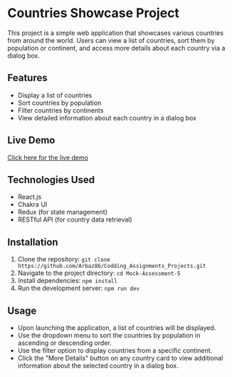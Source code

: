 # Countries Showcase Project

This project is a simple web application that showcases various countries from around the world. Users can view a list of countries, sort them by population or continent, and access more details about each country via a dialog box.

## Features

- Display a list of countries
- Sort countries by population
- Filter countries by continents
- View detailed information about each country in a dialog box

## Live Demo

[Click here for the live demo](https://mock-assessment-5.netlify.app/)

## Technologies Used

- React.js
- Chakra UI
- Redux (for state management)
- RESTful API (for country data retrieval)

## Installation

1. Clone the repository: `git clone https://github.com/Arbaz86/Codding_Assignments_Projects.git`
2. Navigate to the project directory: `cd Mock-Assessment-5`
3. Install dependencies: `npm install`
4. Run the development server: `npm run dev`

## Usage

- Upon launching the application, a list of countries will be displayed.
- Use the dropdown menu to sort the countries by population in ascending or descending order.
- Use the filter option to display countries from a specific continent.
- Click the "More Details" button on any country card to view additional information about the selected country in a dialog box.

